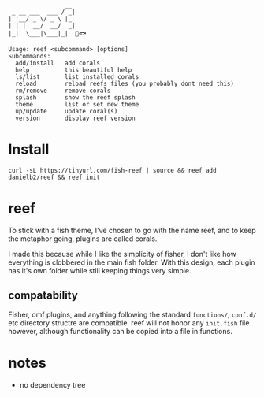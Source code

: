 ```plaintext
                __
 _ __ ___  ___ / _|
| '__/ _ \/ _ \ |_
| | |  __/  __/  _|
|_|  \___|\___|_|  🪸🐟

Usage: reef <subcommand> [options]
Subcommands:
  add/install   add corals
  help          this beautiful help
  ls/list       list installed corals
  reload        reload reefs files (you probably dont need this)
  rm/remove     remove corals
  splash        show the reef splash
  theme         list or set new theme
  up/update     update coral(s)
  version       display reef version
```

# Install
```console
curl -sL https://tinyurl.com/fish-reef | source && reef add danielb2/reef && reef init
```

# reef

To stick with a fish theme, I've chosen to go with the name reef, and to keep
the metaphor going, plugins are called corals.

I made this because while I like the simplicity of fisher, I don't like how
everything is clobbered in the main fish folder. With this design, each plugin
has it's own folder while still keeping things very simple.

## compatability

Fisher, omf plugins, and anything following the standard `functions/`,
`conf.d/` etc directory structre are compatible. reef will not honor any
`init.fish` file however, although functionality can be copied into a file in
functions.

# notes
- no dependency tree

